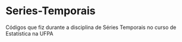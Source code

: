 # Series-Temporais
Códigos que fiz durante a disciplina de Séries Temporais no curso de Estatística na UFPA
